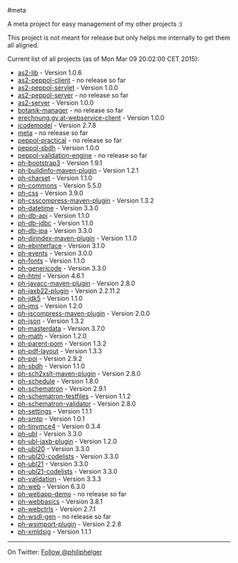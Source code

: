 #meta

A meta project for easy management of my other projects :)

This project is not meant for release but only helps me internally to get them all aligned.

Current list of all projects (as of Mon Mar 09 20:02:00 CET 2015):

 * [as2-lib](https://github.com/phax/as2-lib) - Version 1.0.6
 * [as2-peppol-client](https://github.com/phax/as2-peppol-client) - no release so far
 * [as2-peppol-servlet](https://github.com/phax/as2-peppol-servlet) - Version 1.0.0
 * [as2-peppol-server](https://github.com/phax/as2-peppol-server) - no release so far
 * [as2-server](https://github.com/phax/as2-server) - Version 1.0.0
 * [botanik-manager](https://github.com/phax/botanik-manager) - no release so far
 * [erechnung.gv.at-webservice-client](https://github.com/phax/erechnung.gv.at-webservice-client) - Version 1.0.0
 * [jcodemodel](https://github.com/phax/jcodemodel) - Version 2.7.8
 * [meta](https://github.com/phax/meta) - no release so far
 * [peppol-practical](https://github.com/phax/peppol-practical) - no release so far
 * [peppol-sbdh](https://github.com/phax/peppol-sbdh) - Version 1.0.0
 * [peppol-validation-engine](https://github.com/phax/peppol-validation-engine) - no release so far
 * [ph-bootstrap3](https://github.com/phax/ph-bootstrap3) - Version 1.9.1
 * [ph-buildinfo-maven-plugin](https://github.com/phax/ph-buildinfo-maven-plugin) - Version 1.2.1
 * [ph-charset](https://github.com/phax/ph-charset) - Version 1.1.0
 * [ph-commons](https://github.com/phax/ph-commons) - Version 5.5.0
 * [ph-css](https://github.com/phax/ph-css) - Version 3.9.0
 * [ph-csscompress-maven-plugin](https://github.com/phax/ph-csscompress-maven-plugin) - Version 1.3.2
 * [ph-datetime](https://github.com/phax/ph-datetime) - Version 3.3.0
 * [ph-db-api](https://github.com/phax/ph-db-api) - Version 1.1.0
 * [ph-db-jdbc](https://github.com/phax/ph-db-jdbc) - Version 1.1.0
 * [ph-db-jpa](https://github.com/phax/ph-db-jpa) - Version 3.3.0
 * [ph-dirindex-maven-plugin](https://github.com/phax/ph-dirindex-maven-plugin) - Version 1.1.0
 * [ph-ebinterface](https://github.com/phax/ph-ebinterface) - Version 3.1.0
 * [ph-events](https://github.com/phax/ph-events) - Version 3.0.0
 * [ph-fonts](https://github.com/phax/ph-fonts) - Version 1.1.0
 * [ph-genericode](https://github.com/phax/ph-genericode) - Version 3.3.0
 * [ph-html](https://github.com/phax/ph-html) - Version 4.6.1
 * [ph-javacc-maven-plugin](https://github.com/phax/ph-javacc-maven-plugin) - Version 2.8.0
 * [ph-jaxb22-plugin](https://github.com/phax/ph-jaxb22-plugin) - Version 2.2.11.2
 * [ph-jdk5](https://github.com/phax/ph-jdk5) - Version 1.1.0
 * [ph-jms](https://github.com/phax/ph-jms) - Version 1.2.0
 * [ph-jscompress-maven-plugin](https://github.com/phax/ph-jscompress-maven-plugin) - Version 2.0.0
 * [ph-json](https://github.com/phax/ph-json) - Version 1.3.2
 * [ph-masterdata](https://github.com/phax/ph-masterdata) - Version 3.7.0
 * [ph-math](https://github.com/phax/ph-math) - Version 1.2.0
 * [ph-parent-pom](https://github.com/phax/ph-parent-pom) - Version 1.3.2
 * [ph-pdf-layout](https://github.com/phax/ph-pdf-layout) - Version 1.3.3
 * [ph-poi](https://github.com/phax/ph-poi) - Version 2.9.2
 * [ph-sbdh](https://github.com/phax/ph-sbdh) - Version 1.1.0
 * [ph-sch2xslt-maven-plugin](https://github.com/phax/ph-sch2xslt-maven-plugin) - Version 2.8.0
 * [ph-schedule](https://github.com/phax/ph-schedule) - Version 1.8.0
 * [ph-schematron](https://github.com/phax/ph-schematron) - Version 2.9.1
 * [ph-schematron-testfiles](https://github.com/phax/ph-schematron-testfiles) - Version 1.1.2
 * [ph-schematron-validator](https://github.com/phax/ph-schematron-validator) - Version 2.8.0
 * [ph-settings](https://github.com/phax/ph-settings) - Version 1.1.1
 * [ph-smtp](https://github.com/phax/ph-smtp) - Version 1.0.1
 * [ph-tinymce4](https://github.com/phax/ph-tinymce4) - Version 0.3.4
 * [ph-ubl](https://github.com/phax/ph-ubl) - Version 3.3.0
 * [ph-ubl-jaxb-plugin](https://github.com/phax/ph-ubl-jaxb-plugin) - Version 1.2.0
 * [ph-ubl20](https://github.com/phax/ph-ubl20) - Version 3.3.0
 * [ph-ubl20-codelists](https://github.com/phax/ph-ubl20-codelists) - Version 3.3.0
 * [ph-ubl21](https://github.com/phax/ph-ubl21) - Version 3.3.0
 * [ph-ubl21-codelists](https://github.com/phax/ph-ubl21-codelists) - Version 3.3.0
 * [ph-validation](https://github.com/phax/ph-validation) - Version 3.3.3
 * [ph-web](https://github.com/phax/ph-web) - Version 6.3.0
 * [ph-webapp-demo](https://github.com/phax/ph-webapp-demo) - no release so far
 * [ph-webbasics](https://github.com/phax/ph-webbasics) - Version 3.8.1
 * [ph-webctrls](https://github.com/phax/ph-webctrls) - Version 2.7.1
 * [ph-wsdl-gen](https://github.com/phax/ph-wsdl-gen) - no release so far
 * [ph-wsimport-plugin](https://github.com/phax/ph-wsimport-plugin) - Version 2.2.8
 * [ph-xmldsig](https://github.com/phax/ph-xmldsig) - Version 1.1.1

---

On Twitter: <a href="https://twitter.com/philiphelger">Follow @philiphelger</a>
